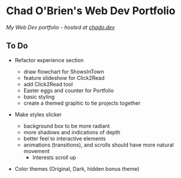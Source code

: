 # Chad O'Brien's Web Dev Portfolio

*My Web Dev portfolio - hosted at [chado.dev](https://chado.dev)*


## To Do

- Refactor experience section
	- draw flowchart for ShowsInTown
	- feature slideshow for Click2Read
	- add Click2Read tool
	- Easter eggs and counter for Portfolio
	- basic styling
	- create a themed graphic to tie projects together

- Make styles slicker
    - background box to be more radiant
    - more shadows and indications of depth
    - better feel to interactive elements
    - animations (transitions), and scrolls should have more natural movement
		- Interests scroll up

- Color themes (Original, Dark, hidden bonus theme)